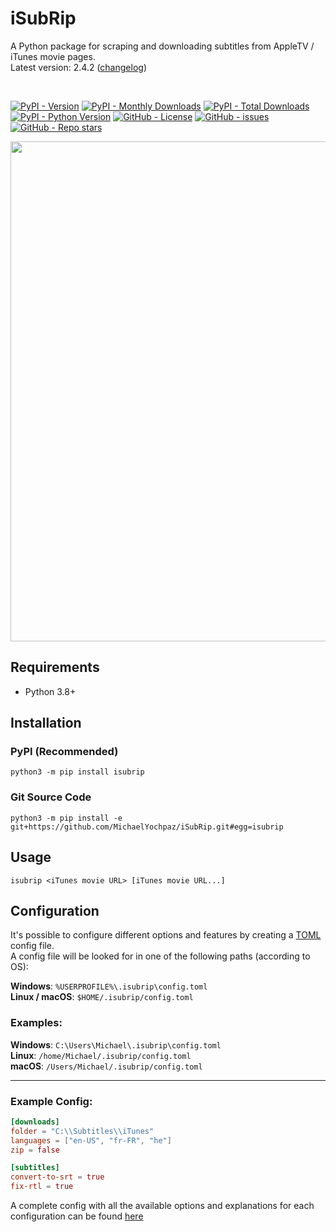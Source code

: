 # iSubRip
A Python package for scraping and downloading subtitles from AppleTV / iTunes movie pages.  
Latest version: 2.4.2 ([changelog](https://github.com/MichaelYochpaz/iSubRip/blob/main/CHANGELOG.md))  

<br/>
  
[![PyPI - Version](https://img.shields.io/pypi/v/isubrip)](https://python.org/pypi/isubrip)
[![PyPI - Monthly Downloads](https://pepy.tech/badge/isubrip/month)](https://python.org/pypi/isubrip)
[![PyPI - Total Downloads](https://pepy.tech/badge/isubrip)](https://python.org/pypi/isubrip)
[![PyPI - Python Version](https://img.shields.io/pypi/pyversions/isubrip)](https://python.org/pypi/isubrip)
[![GitHub - License](https://img.shields.io/github/license/MichaelYochpaz/iSubRip)](https://github.com/MichaelYochpaz/iSubRip/blob/main/LICENSE)
[![GitHub - issues](https://img.shields.io/github/issues/MichaelYochpaz/iSubRip)](https://github.com/MichaelYochpaz/iSubRip/issues)
[![GitHub - Repo stars](https://img.shields.io/github/stars/MichaelYochpaz/iSubRip.svg?color=yellow)](https://github.com/MichaelYochpaz/iSubRip)

<p align="center">
  <a href="#"><img src="https://user-images.githubusercontent.com/8832013/194750946-8b4d4d4e-0230-4653-bede-3ec191df161b.gif" width="800"></a>
</p>


##  Requirements
* Python 3.8+

##  Installation
### PyPI (Recommended)
```
python3 -m pip install isubrip
```

### Git Source Code
```
python3 -m pip install -e git+https://github.com/MichaelYochpaz/iSubRip.git#egg=isubrip
```

## Usage
```
isubrip <iTunes movie URL> [iTunes movie URL...]
```  

## Configuration
It's possible to configure different options and features by creating a [TOML](https://toml.io) config file.   
A config file will be looked for in one of the following paths (according to OS): 

**Windows**: `%USERPROFILE%\.isubrip\config.toml`  
**Linux / macOS**: `$HOME/.isubrip/config.toml`  

### Examples:
**Windows**: `C:\Users\Michael\.isubrip\config.toml`  
**Linux**: `/home/Michael/.isubrip/config.toml`  
**macOS**: `/Users/Michael/.isubrip/config.toml`  

---

### Example Config:
```toml
[downloads]
folder = "C:\\Subtitles\\iTunes"
languages = ["en-US", "fr-FR", "he"]
zip = false

[subtitles]
convert-to-srt = true
fix-rtl = true
```

A complete config with all the available options and explanations for each configuration can be found [here](https://github.com/MichaelYochpaz/iSubRip/blob/main/config.toml)
